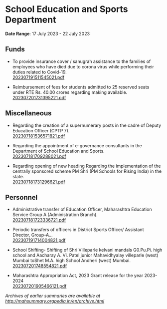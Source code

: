 # School Education and Sports Department

**Date Range**: 17 July 2023 - 22 July 2023


## Funds
- To provide insurance cover / sanugrah assistance to the families of employees who have died due to corona virus while performing their duties related to Covid-19.\
  [202307191511545021.pdf](https://gr.maharashtra.gov.in/Site/Upload/Government%20Resolutions/English/202307191511545021.pdf)

- Reimbursement of fees for students admitted to 25 reserved seats under RTE Rs. 40.00 crores regarding making available.\
  [202307201731395221.pdf](https://gr.maharashtra.gov.in/Site/Upload/Government%20Resolutions/English/202307201731395221.pdf)

## Miscellaneous
- Regarding the creation of a supernumerary posts in the cadre of Deputy Education Officer (CPTP 7).\
  [202307181536571821.pdf](https://gr.maharashtra.gov.in/Site/Upload/Government%20Resolutions/English/202307181536571821.pdf)

- Regarding the appointment of e-governance consultants in the Department of School Education and Sports.\
  [202307181709288021.pdf](https://gr.maharashtra.gov.in/Site/Upload/Government%20Resolutions/English/202307181709288021.pdf)

- Regarding opening of new heading Regarding the implementation of the centrally sponsored scheme PM Shri (PM Schools for Rising India) in the state.\
  [202307181731296621.pdf](https://gr.maharashtra.gov.in/Site/Upload/Government%20Resolutions/English/202307181731296621.pdf)

## Personnel
- Administrative transfer of Education Officer, Maharashtra Education Service Group A (Administration Branch).\
  [202307181723336721.pdf](https://gr.maharashtra.gov.in/Site/Upload/Government%20Resolutions/English/202307181723336721.pdf)

- Periodic transfers of officers in District Sports Officer/ Assistant Director, Group-A...\
  [202307191714004821.pdf](https://gr.maharashtra.gov.in/Site/Upload/Government%20Resolutions/English/202307191714004821.pdf)

- School Shifting- Shifting of Shri Villeparle kelvani mandals G0.Pu.Pi. high school and Aacharay A. Vi. Patel junior Mahavidhyalay villeparle (west) Mumbai toShet M.A. high School Andheri (west) Mumbai.\
  [202307201748554821.pdf](https://gr.maharashtra.gov.in/Site/Upload/Government%20Resolutions/English/202307201748554821.pdf)

- Maharashtra Appropriation Act, 2023 Grant release for the year 2023-2024\
  [202307201905466121.pdf](https://gr.maharashtra.gov.in/Site/Upload/Government%20Resolutions/English/202307201905466121.pdf)


*Archives of earlier summaries are available at http://mahsummary.orgpedia.in/en/archive.html*
